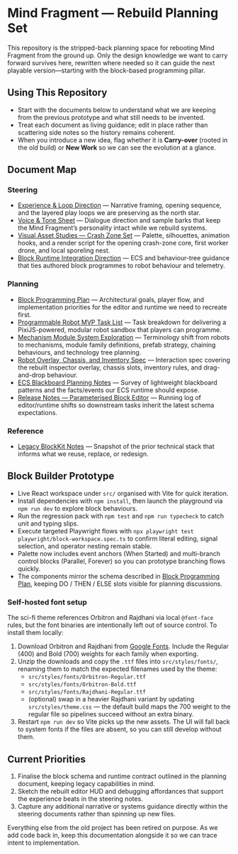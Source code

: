 # Mind Fragment — Rebuild Planning Set

This repository is the stripped-back planning space for rebooting Mind Fragment from the ground up. Only the design knowledge we want to carry forward survives here, rewritten where needed so it can guide the next playable version—starting with the block-based programming pillar.

## Using This Repository
- Start with the documents below to understand what we are keeping from the previous prototype and what still needs to be invented.
- Treat each document as living guidance; edit in place rather than scattering side notes so the history remains coherent.
- When you introduce a new idea, flag whether it is **Carry-over** (rooted in the old build) or **New Work** so we can see the evolution at a glance.

## Document Map

### Steering
- [Experience & Loop Direction](docs/steering/experience.md) — Narrative framing, opening sequence, and the layered play loops we are preserving as the north star.
- [Voice & Tone Sheet](docs/steering/voice-and-tone.md) — Dialogue direction and sample barks that keep the Mind Fragment’s personality intact while we rebuild systems.
- [Visual Asset Studies — Crash Zone Set](docs/steering/visual-assets.md) — Palette, silhouettes, animation hooks, and a render script for the opening crash-zone core, first worker drone, and local sporeling nest.
- [Block Runtime Integration Direction](docs/steering/block-runtime-integration.md) — ECS and behaviour-tree guidance that ties authored block programmes to robot behaviour and telemetry.

### Planning
- [Block Programming Plan](docs/planning/block-programming.md) — Architectural goals, player flow, and implementation priorities for the editor and runtime we need to recreate first.
- [Programmable Robot MVP Task List](docs/planning/programmable-robot-mvp.md) — Task breakdown for delivering a PixiJS-powered, modular robot sandbox that players can programme.
- [Mechanism Module System Exploration](docs/planning/mechanism-module-system.md) — Terminology shift from robots to mechanisms, module family definitions, prefab strategy, chaining behaviours, and technology tree planning.
- [Robot Overlay, Chassis, and Inventory Spec](docs/planning/robot-overlay-and-inventory.md) — Interaction spec covering the rebuilt inspector overlay, chassis slots, inventory rules, and drag-and-drop behaviour.
- [ECS Blackboard Planning Notes](docs/planning/simulation/ecs-blackboard.md) — Survey of lightweight blackboard patterns and the facts/events our ECS runtime should expose.
- [Release Notes — Parameterised Block Editor](docs/planning/release-notes.md) — Running log of editor/runtime shifts so downstream tasks inherit the latest schema expectations.

### Reference
- [Legacy BlockKit Notes](docs/reference/legacy-blockkit.md) — Snapshot of the prior technical stack that informs what we reuse, replace, or redesign.

## Block Builder Prototype
- Live React workspace under `src/` organised with Vite for quick iteration.
- Install dependencies with `npm install`, then launch the playground via `npm run dev` to explore block behaviours.
- Run the regression pack with `npm test` and `npm run typecheck` to catch unit and typing slips.
- Execute targeted Playwright flows with `npx playwright test playwright/block-workspace.spec.ts` to confirm literal editing, signal selection, and operator nesting remain stable.
- Palette now includes event anchors (When Started) and multi-branch control blocks (Parallel, Forever) so you can prototype branching flows quickly.
- The components mirror the schema described in [Block Programming Plan](docs/planning/block-programming.md), keeping DO / THEN / ELSE slots visible for planning discussions.

### Self-hosted font setup
The sci-fi theme references Orbitron and Rajdhani via local `@font-face` rules, but the font binaries are intentionally left out of source control. To install them locally:

1. Download Orbitron and Rajdhani from [Google Fonts](https://fonts.google.com/). Include the Regular (400) and Bold (700) weights for each family when exporting.
2. Unzip the downloads and copy the `.ttf` files into `src/styles/fonts/`, renaming them to match the expected filenames used by the theme:
   - `src/styles/fonts/Orbitron-Regular.ttf`
   - `src/styles/fonts/Orbitron-Bold.ttf`
   - `src/styles/fonts/Rajdhani-Regular.ttf`
   - (optional) swap in a heavier Rajdhani variant by updating `src/styles/theme.css` — the default build maps the 700 weight to the regular file so pipelines succeed without an extra binary.
3. Restart `npm run dev` so Vite picks up the new assets. The UI will fall back to system fonts if the files are absent, so you can still develop without them.

## Current Priorities
1. Finalise the block schema and runtime contract outlined in the planning document, keeping legacy capabilities in mind.
2. Sketch the rebuilt editor HUD and debugging affordances that support the experience beats in the steering notes.
3. Capture any additional narrative or systems guidance directly within the steering documents rather than spinning up new files.

Everything else from the old project has been retired on purpose. As we add code back in, keep this documentation alongside it so we can trace intent to implementation.
